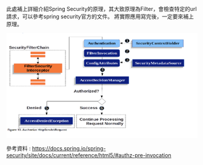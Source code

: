 此處補上詳細介紹Spring Security的原理，其大致原理為Filter，會檢查特定的url請求，可以參考spring security官方的文件。
將實際應用寫完後，一定要來補上原理。

![Authorize_HttpServletRequest](./picture/02_Authorize_HttpServletRequest.png)

參考資料 : https://docs.spring.io/spring-security/site/docs/current/reference/html5/#authz-pre-invocation